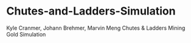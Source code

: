 # Chutes-and-Ladders-Simulation
Kyle Cranmer, Johann Brehmer, Marvin Meng Chutes &amp; Ladders Mining Gold Simulation
